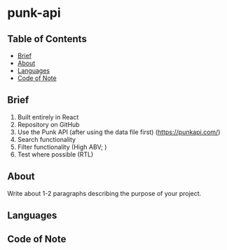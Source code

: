 # punk-api

## Table of Contents
- [Brief](#brief)
- [About](#about)
- [Languages](#languages)
- [Code of Note](#code_of_note)


## Brief <a name = "brief"></a>

1. Built entirely in React
2. Repository on GitHub
3. Use the Punk API (after using the data file first) (https://punkapi.com/)
4. Search functionality
5. Filter functionality (High ABV; )
4. Test where possible (RTL)


## About <a name = "about"></a>

Write about 1-2 paragraphs describing the purpose of your project.

## Languages <a name = "languages"></a>

## Code of Note <a name = "code_of_note"></a>

